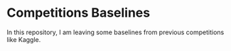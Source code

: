 # Competitions Baselines
In this repository, I am leaving some baselines from previous competitions like Kaggle.
